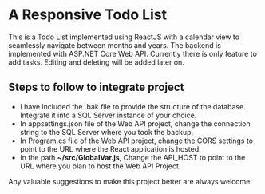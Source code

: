 # A Responsive Todo List

This is a Todo List implemented using ReactJS with a calendar view to seamlessly navigate between months and years. The backend is implemented with ASP.NET Core Web API. Currently there is only feature to add tasks. Editing and deleting will be added later on.

## Steps to follow to integrate project

* I have included the .bak file to provide the structure of the database. Integrate it into a SQL Server instance of your choice.
* In appsettings.json file of the Web API project, change the connection string to the SQL Server where you took the backup.
* In Program.cs file of the Web API project, change the CORS settings to point to the URL where the React application is hosted. 
* In the path **~/src/GlobalVar.js**, Change the API_HOST to point to the URL where you plan to host the Web API Project.

Any valuable suggestions to make this project better are always welcome!
